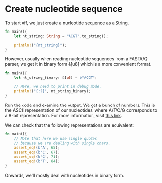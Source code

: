 # Create nucleotide sequence

To start off, we just create a nucleotide sequence as a String.
```rust
fn main(){
    let nt_string: String = "ACGT".to_string();

    println!("{nt_string}");
}

```

However, usually when reading nucleotide sequences from a FASTA/Q parser, we get it in binary form &[u8] which is a more convenient format.

```rust
fn main(){
    let nt_string_binary: &[u8] = b"ACGT";

    // Here, we need to print in debug mode.
    println!("{:?}", nt_string_binary);
}
```
Run the code and examine the output. We get a bunch of numbers. This is the ASCII representation of our nucleotides, where A/T/C/G corresponds to a 8-bit representation. For more information, visit [this link](https://www.ascii-code.com/).

We can check that the following representations are equivalent:
```rust
fn main(){
    // Note that here we use single quotes
    // because we are dealing with single chars.
    assert_eq!(b'A', 65);
    assert_eq!(b'C', 67);
    assert_eq!(b'G', 71);
    assert_eq!(b'T', 84);
}
```
Onwards, we'll mostly deal with nucleotides in binary form.
